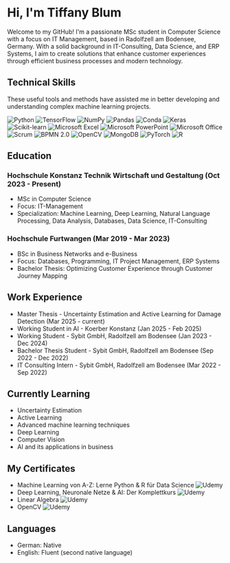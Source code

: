 # Hi, I'm Tiffany Blum 

Welcome to my GitHub! I'm a passionate MSc student in Computer Science with a focus on IT Management, based in Radolfzell am Bodensee, Germany. 
With a solid background in IT-Consulting, Data Science, and ERP Systems, I aim to create solutions that enhance customer experiences through efficient business processes and modern technology.

##  Technical Skills

These useful tools and methods have assisted me in better developing and understanding complex machine learning projects.

![Python](https://img.shields.io/badge/-Python-blue?logo=python&logoColor=white&style=flat)
![TensorFlow](https://img.shields.io/badge/-TensorFlow-orange?logo=tensorflow&logoColor=white&style=flat)
![NumPy](https://img.shields.io/badge/-NumPy-013243?logo=numpy&logoColor=white&style=flat)
![Pandas](https://img.shields.io/badge/-Pandas-150458?logo=pandas&logoColor=white&style=flat)
![Conda](https://img.shields.io/badge/-Conda-44A833?logo=anaconda&logoColor=white&style=flat)
![Keras](https://img.shields.io/badge/-Keras-D00000?logo=keras&logoColor=white&style=flat)
![Scikit-learn](https://img.shields.io/badge/-Scikit%20Learn-F7931E?logo=scikitlearn&logoColor=white&style=flat)
![Microsoft Excel](https://img.shields.io/badge/-Microsoft%20Excel-217346?logo=microsoftexcel&logoColor=white&style=flat)
![Microsoft PowerPoint](https://img.shields.io/badge/-Microsoft%20PowerPoint-B7472A?logo=microsoftpowerpoint&logoColor=white&style=flat)
![Microsoft Office](https://img.shields.io/badge/-Microsoft%20Office-D83B01?logo=microsoftoffice&logoColor=white&style=flat)
![Scrum](https://img.shields.io/badge/-Scrum-6DB33F?logo=scrumalliance&logoColor=white&style=flat)
![BPMN 2.0](https://img.shields.io/badge/-BPMN%202.0-0D6EB6?logo=bpmn&logoColor=white&style=flat)
![OpenCV](https://img.shields.io/badge/-OpenCV-green?logo=opencv&logoColor=white&style=flat)
![MongoDB](https://img.shields.io/badge/-MongoDB-47A248?logo=mongodb&logoColor=white&style=flat)
![PyTorch](https://img.shields.io/badge/-PyTorch-EE4C2C?logo=pytorch&logoColor=white&style=flat)
![R](https://img.shields.io/badge/-R-276DC3?logo=r&logoColor=white&style=flat)


## Education
### Hochschule Konstanz Technik Wirtschaft und Gestaltung (Oct 2023 - Present)
- MSc in Computer Science
- Focus: IT-Management
- Specialization: Machine Learning, Deep Learning, Natural Language Processing, Data Analysis, Databases, Data Science, IT-Consulting
  
### Hochschule Furtwangen (Mar 2019 - Mar 2023)
- BSc in Business Networks and e-Business
- Focus: Databases, Programming, IT Project Management, ERP Systems
- Bachelor Thesis: Optimizing Customer Experience through Customer Journey Mapping

## Work Experience
- Master Thesis - Uncertainty Estimation and Active Learning for Damage Detection (Mar 2025 - current)
- Working Student in AI - Koerber Konstanz (Jan 2025 - Feb 2025)
- Working Student - Sybit GmbH, Radolfzell am Bodensee (Jan 2023 - Dec 2024)
- Bachelor Thesis Student - Sybit GmbH, Radolfzell am Bodensee (Sep 2022 - Dec 2022)
- IT Consulting Intern - Sybit GmbH, Radolfzell am Bodensee (Mar 2022 - Sep 2022)

## Currently Learning
- Uncertainty Estimation
- Active Learning
- Advanced machine learning techniques
- Deep Learning
- Computer Vision
- AI and its applications in business

## My Certificates 

- Machine Learning von A-Z: Lerne Python & R für Data Science ![Udemy](https://img.shields.io/badge/-Udemy-A435F0?logo=udemy&logoColor=white&style=flat)
- Deep Learning, Neuronale Netze & AI: Der Komplettkurs ![Udemy](https://img.shields.io/badge/-Udemy-A435F0?logo=udemy&logoColor=white&style=flat)
- Linear Algebra ![Udemy](https://img.shields.io/badge/-Udemy-A435F0?logo=udemy&logoColor=white&style=flat)
- OpenCV ![Udemy](https://img.shields.io/badge/-Udemy-A435F0?logo=udemy&logoColor=white&style=flat)
  
## Languages
- German: Native
- English: Fluent (second native language)

<!---
tiffanykarolineblum/tiffanykarolineblum is a ✨ special ✨ repository because its `README.md` (this file) appears on your GitHub profile.
You can click the Preview link to take a look at your changes.
--->
